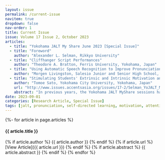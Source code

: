 ```yaml
---
layout: issue
permalink: /current-issue
navitem: true
dropdown: false
nav-order: 1
title: Current Issue
issue: Volume 17 Issue 2, October 2023
articles:
  - title: "Yokohama JALT My Share June 2023 [Special Issue]"
  - title: "Foreword"
    author: "Alexander L. Selman, Rikkyo University"
  - title: "Cliffhanger Script Performances"
    author: "Theodore A. Bratton, Ferris University, Yokohama, Japan"
  - title: "Using Automatic Speech Recognition to Improve Pronunciation and Promote Self-Directed Learning in English Language Learners"
    author: "Morgen Livingston, Salesio Junior and Senior High School, Kanagawa, Japan"
  - title: "Stimulating Students' Extrinsic and Intrinsic Motivation and Sustaining their Attention Through an Online Quiz Tool"
    author: "Tomoe Sato, Yokohama City University, Yokohama, Japan"
    url: "http://www.issues.accentsasia.org/issues/17-2/Selman_YoJALT_MyShare_June_2023.pdf"
    abstract: "In previous years, the Yokohama JALT MyShare sessions had a tech focus in June and a general focus in December. This year we removed that distinction, and decided that we would aim at publishing twice a year, while the ideas are still hot and fresh in the authors’ minds. This semester’s Special Issue consists of three papers in which presenters from our June event share their ideas with those of you who could not attend our hybrid event (and provide more detail to  those of you who did!). As ever, they are pertinent and practical, and especially relevant to language teachers in Japanese high schools and universities."
date: 2023-09-01
categories: [Research Article, Special Issue]
tags: [jalt, pronunciation, self-directed learning, motivation, attention, online quiz tool]
---
```

{%- for article in page.articles %}
#### {{ article.title }}
{% if article.author %}
{{ article.author }}
{% endif %}
{% if article.url %}
[View Article]({{ article.url }})
{% endif %}
{% if article.abstract %}
{{ article.abstract }}
{% endif %}
{% endfor %}
